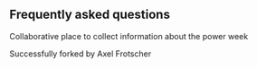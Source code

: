 ## Frequently asked questions

Collaborative place to collect information about the power week

Successfully forked by Axel Frotscher
